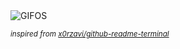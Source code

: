 <div align="justify">
<picture>
    <source media="(prefers-color-scheme: dark)" srcset="https://i.ibb.co/TgwTth3/output-gif.gif">
    <source media="(prefers-color-scheme: light)" srcset="https://i.ibb.co/TgwTth3/output-gif.gif">
    <img alt="GIFOS" src="https://i.ibb.co/TgwTth3/output-gif.gif">
</picture>

<sub><i>inspired from [x0rzavi/github-readme-terminal](https://github.com/x0rzavi/github-readme-terminal)</i></sub>

</div>

<!-- Image deletion URL: https://ibb.co/CHwtQ0G/6faf934ebade0db633d4fa564105474a -->